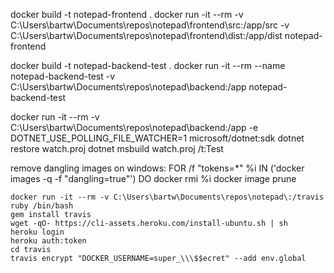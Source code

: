 docker build -t notepad-frontend .
docker run -it --rm -v C:\Users\bartw\Documents\repos\notepad\frontend\src:/app/src -v C:\Users\bartw\Documents\repos\notepad\frontend\dist:/app/dist notepad-frontend

docker build -t notepad-backend-test .
docker run -it --rm --name notepad-backend-test -v C:\Users\bartw\Documents\repos\notepad\backend:/app notepad-backend-test

docker run -it --rm -v C:\Users\bartw\Documents\repos\notepad\backend:/app -e DOTNET_USE_POLLING_FILE_WATCHER=1 microsoft/dotnet:sdk
dotnet restore watch.proj
dotnet msbuild watch.proj /t:Test

remove dangling images on windows:
FOR /f "tokens=*" %i IN ('docker images -q -f "dangling=true"') DO docker rmi %i
docker image prune

```shell
docker run -it --rm -v C:\Users\bartw\Documents\repos\notepad\:/travis ruby /bin/bash
gem install travis
wget -qO- https://cli-assets.heroku.com/install-ubuntu.sh | sh
heroku login
heroku auth:token
cd travis
travis encrypt "DOCKER_USERNAME=super_\\\$$ecret" --add env.global
```